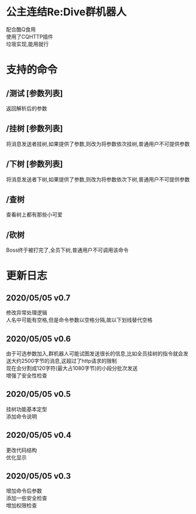 # 公主连结Re:Dive群机器人
配合酷Q食用  
使用了CQHTTP插件  
垃圾实现,能用就行  

# 支持的命令
## /测试 [参数列表]
返回解析后的参数  
## /挂树 [参数列表]
将消息发送者挂树,如果提供了参数,则改为将参数依次挂树,普通用户不可提供参数  
## /下树 [参数列表]
将消息发送者下树,如果提供了参数,则改为将参数依次下树,普通用户不可提供参数  
## /查树
查看树上都有那些小可爱  
## /砍树
Boss终于被打完了,全员下树,普通用户不可调用该命令  

# 更新日志
## 2020/05/05 v0.7
修改异常处理逻辑  
人名中可能有空格,但是命令参数以空格分隔,故以下划线替代空格  
## 2020/05/05 v0.6
由于可选参数加入,群机器人可能试图发送很长的信息,比如全员挂树的指令就会发送大约2500字节的消息,这超过了http请求的限制  
现在会分割成120字符(最大占1080字节)的小段分批次发送  
增强了安全性检查  
## 2020/05/05 v0.5
挂树功能基本定型  
添加命令说明  
## 2020/05/05 v0.4
更改代码结构  
优化显示  
## 2020/05/05 v0.3
增加命令后参数  
添加一些安全检查  
增加权限检查  